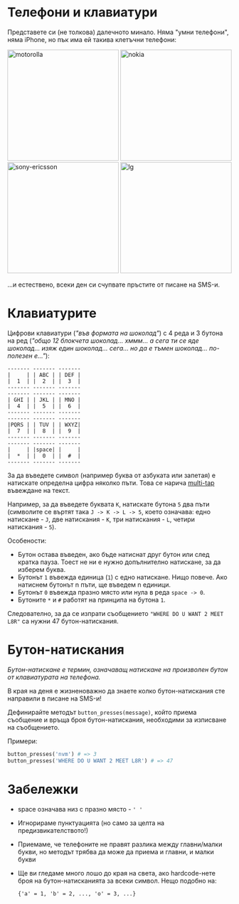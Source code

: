 # Телефони и клавиатури

Представете си (не толкова) далечното минало. Няма "умни телефони", няма iPhone,
но пък има ей такива клетъчни телефони:

<img src="http://syamsul.net/wp-content/uploads/2008/08/motorola_razr_v3.jpg" alt="motorolla"  height='250' />
<img src="https://upload.wikimedia.org/wikipedia/commons/b/be/Nokia_3310_blue_R7309170_wp.jpg" alt="nokia"  height='250' />
<img src="https://hdwebpros.com/images/blog/cellphone-W800i-2005.jpg" alt="sony-ericsson"  height='250' />
<img src="https://s-media-cache-ak0.pinimg.com/236x/22/44/5c/22445c544c9cbc12444f3481c0da65f4.jpg" alt="lg"  height='250' />


...и естествено, всеки ден си счупвате пръстите от писане на SMS-и.

# Клавиатурите

Цифрови клавиатури (_"във формата на шоколад"_) с 4 реда и 3 бутона на ред (_"общо 12
блокчета шоколад... хммм... а сега ти се яде шоколад... изяж един шоколад...
сега... но да е тъмен шоколад... по-полезен е..."_):

    ------- ------- -------
    |     | | ABC | | DEF |
    |  1  | |  2  | |  3  |
    ------- ------- -------
    ------- ------- -------
    | GHI | | JKL | | MNO |
    |  4  | |  5  | |  6  |
    ------- ------- -------
    ------- ------- -------
    |PQRS | | TUV | | WXYZ|
    |  7  | |  8  | |  9  |
    ------- ------- -------
    ------- ------- -------
    |     | |space| |     |
    |  *  | |  0  | |  #  |
    ------- ------- -------

За да въведете символ (например буква от азбуката или запетая) е натискате
определна цифра няколко пъти. Това се нарича [multi-tap](https://en.wikipedia.org/wiki/Multi-tap)
въвеждане на текст.

Например, за да въведете буквата `K`, натискате бутона `5` два пъти (символите
се въртят така `J -> K -> L -> 5`, което означава: едно натискане - `J`, две
натискания - `K`, три натискания - `L`, четири натискания - `5`).

Особености:

* Бутон остава въведен, ако бъде натиснат друг бутон или след кратка пауза. Тоест
  не ни е нужно допълнително натискане, за да изберем буква.
* Бутонът `1` въвежда единица (`1`) с едно натискане. Нищо повече. Ако натиснем
  бутонът n пъти, ще въведем n единици.
* Бутонът `0` въвежда празно място или нула в реда `space -> 0`.
* Бутоните `*` и `#` работят на принципа на бутона `1`.

Следователно, за да се изпрати съобщението `"WHERE DO U WANT 2 MEET L8R"` са нужни 47
бутон-натискания.

# Бутон-натискания

_Бутон-натискане е термин, означаващ натискане на произволен бутон от клавиатурата
на телефона._

В края на деня е жизненоважно да знаете колко бутон-натискания сте направили в
писане на SMS-и!

Дефинирайте методът `button_presses(message)`, който приема съобщение и връща броя
бутон-натискания, необходими за изписване на съобщението.

Примери:

```ruby
button_presses('nvm') # => 3
button_presses('WHERE DO U WANT 2 MEET L8R') # => 47
```

# Забележки

* space означава низ с празно място - `' '`
* Игнорираме пунктуацията (но само за целта на предизвикателството!)
* Приемаме, че телефоните не правят разлика между главни/малки букви, но методът
  трябва да може да приема и главни, и малки букви
* Ще ви гледаме много лошо до края на света, ако hardcode-нете броя на бутон-натисканията
  за всеки символ. Нещо подобно на:

      {'a' = 1, 'b' = 2, ..., 'o' = 3, ...}
